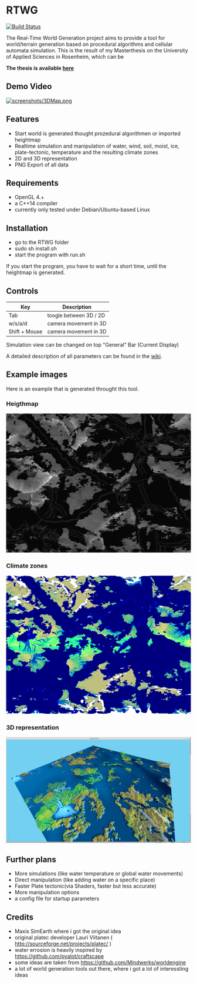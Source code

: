 # RTWG
[![Build Status](https://travis-ci.org/tarTG/RTWG.svg?branch=master)](https://travis-ci.org/tarTG/RTWG)

The Real-Time World Generation project aims to provide a tool for world/terrain generation based on procedural algorithms and cellular automata simulation.
This is the result of my Masterthesis on the University of Applied Sciences in Rosenheim, which can be 

**The thesis is available [here](https://github.com/tarTG/RTWG/blob/master/Thesis.pdf)**


## Demo Video

[![screenshots/3DMap.png](http://img.youtube.com/vi/lntbdItSFtg/0.jpg)](http://www.youtube.com/watch?v=lntbdItSFtg)

## Features

- Start world is generated thought prozedural algorithmen or imported heightmap
- Realtime simulation and manipulation of water, wind, soil, moist, ice, plate-tectonic, temperature and the resulting climate zones
- 2D and 3D representation
- PNG Export of all data

## Requirements

- OpenGL 4.+
- a C++14 compiler
- currently only tested under Debian/Ubuntu-based Linux

## Installation

- go to the RTWG folder
- sudo sh install.sh
- start the program with run.sh

If you start the program, you have to wait for a short time, until the  heightmap is generated.


## Controls

**Key** | **Description**
-----|------
Tab | toogle between 3D / 2D
w/s/a/d | camera movement in 3D
Shift + Mouse | camera movement in 3D


Simulation view can be changed on top "General" Bar (Current Display)

A detailed description of all parameters can be found in the [wiki](https://github.com/tarTG/RTWG/wiki).

## Example images

Here is an example that is generated throught this tool.

### Heigthmap

![](screenshots/heightmap.png?raw=true)

### Climate zones

![](screenshots/Climat.png?raw=true)

### 3D representation

![](screenshots/3DMap.png?raw=true)


## Further plans

- More simulations (like water temperature or global water movements)
- Direct manipulation (like adding water on a specific place)
- Faster Plate tectonic(via Shaders, faster but less accurate)
- More manipulation options
- a config file for startup parameters

## Credits
- Maxis SimEarth where i got the original idea
- original platec developer Lauri Viitanen ( http://sourceforge.net/projects/platec/ )
- water errosion is heavily inspired by https://github.com/pyalot/craftscape
- some ideas are taken from https://github.com/Mindwerks/worldengine
- a lot of world generation tools out there, where i got a lot of interessting ideas

